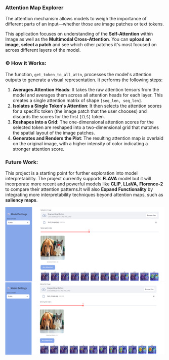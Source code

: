 ### Attention Map Explorer
The attention mechanism allows models to weigh the importance of different parts of an input—whether those are image patches or text tokens.


This application focuses on understanding of the **Self-Attention** within Image as well as the **Multimodal Cross-Attention**. You can **upload an image**, **select a patch** and see which other patches it's most focused on across different layers of the model.


### ⚙️ How it Works:

The function, `get_token_to_all_attn`, processes the model's attention outputs to generate a visual representation. It performs the following steps:

1.  **Averages Attention Heads**: It takes the raw attention tensors from the model and averages them across all attention heads for each layer. This creates a single attention matrix of shape `[seq_len, seq_len]`.
2.  **Isolates a Single Token's Attention**: It then selects the attention scores for a specific token (the image patch that the user chooses) and discards the scores for the first `[CLS]` token.
3.  **Reshapes into a Grid**: The one-dimensional attention scores for the selected token are reshaped into a two-dimensional grid that matches the spatial layout of the image patches.
4.  **Generates and Renders the Plot**: The resulting attention map is overlaid on the original image, with a higher intensity of color indicating a stronger attention score. 

### Future Work:

This project is a starting point for further exploration into model interpretability. The project currently supports **FLAVA** model but it will incorporate more recent and powerful models like **CLIP**, **LLaVA**, **Florence-2** to compare their attention patterns.It will also **Expand Functionality** by integrating more interpretability techniques beyond attention maps, such as **saliency maps**.


![Output Demo](assets/cat.png)
![Output Demo](assets/dog.png)
